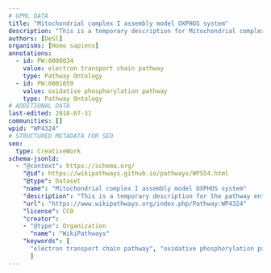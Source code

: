 ```yaml
---
# GPML DATA
title: "Mitochondrial complex I assembly model OXPHOS system"
description: "This is a temporary description for Mitochondrial complex I assembly model OXPHOS system"
authors: [DeSl]
organisms: [Homo sapiens]
annotations:
  - id: PW:0000034
    value: electron transport chain pathway
    type: Pathway Ontology
  - id: PW:0001059
    value: oxidative phosphorylation pathway
    type: Pathway Ontology
# ADDITIONAL DATA
last-edited: 2018-07-31
communities: []
wpid: "WP4324"
# STRUCTURED METADATA FOR SEO
seo:
  type: CreativeWork
schema-jsonld:
  - "@context": https://schema.org/
    "@id": https://wikipathways.github.io/pathways/WP554.html
    "@type": Dataset
    "name": "Mitochondrial complex I assembly model OXPHOS system"
    "description": "This is a temporary description for the pathway entitled: Mitochondrial complex I assembly model OXPHOS system"
    "url": "https://www.wikipathways.org/index.php/Pathway:WP4324"
    "license": CC0
    "creator":
    - "@type": Organization
      "name": "WikiPathways"
    "keywords": [
      "electron transport chain pathway", "oxidative phosphorylation pathway",
      ]
---
```

